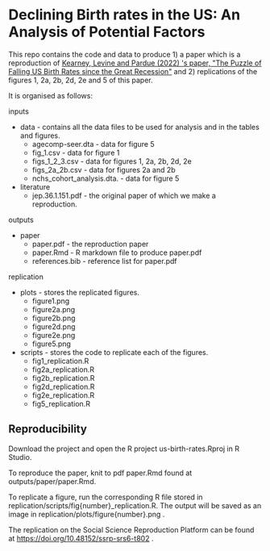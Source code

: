 # Declining Birth rates in the US: An Analysis of Potential Factors

This repo contains the code and data to produce 1) a paper which is a reproduction of [Kearney, Levine and Pardue (2022) 's paper, "The Puzzle of Falling US Birth Rates since the Great Recession"](https://www.aeaweb.org/articles?id=10.1257/jep.36.1.151) and 2) replications of the figures 1, 2a, 2b, 2d, 2e and 5 of this paper. 

It is organised as follows:

inputs
- data - contains all the data files to be used for analysis and in the tables and figures.
  - agecomp-seer.dta - data for figure 5 
  - fig_1.csv - data for figure 1
  - figs_1_2_3.csv - data for figures 1, 2a, 2b, 2d, 2e
  - figs_2a_2b.csv - data for figures 2a and 2b
  - nchs_cohort_analysis.dta. - data for figure 5
- literature
  - jep.36.1.151.pdf - the original paper of which we make a reproduction.

outputs
- paper
  - paper.pdf - the reproduction paper
  - paper.Rmd - R markdown file to produce paper.pdf
  - references.bib - reference list for paper.pdf

replication
- plots - stores the replicated figures.
  - figure1.png
  - figure2a.png
  - figure2b.png
  - figure2d.png
  - figure2e.png
  - figure5.png
- scripts - stores the code to replicate each of the figures.
  - fig1_replication.R
  - fig2a_replication.R
  - fig2b_replication.R
  - fig2d_replication.R
  - fig2e_replication.R
  - fig5_replication.R


## Reproducibility

Download the project and open the R project us-birth-rates.Rproj in R Studio.

To reproduce the paper, knit to pdf paper.Rmd found at outputs/paper/paper.Rmd.

To replicate a figure, run the corresponding R file stored in replication/scripts/fig{number}\_replication.R. The output will be saved as an image in replication/plots/figure{number}.png .

The replication on the Social Science Reproduction Platform can be found at https://doi.org/10.48152/ssrp-srs6-t802 .

